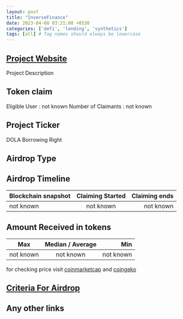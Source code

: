 ```yaml
---
layout: post
title: "InverseFinance"
date: 2023-04-08 03:21:08 +0530
categories: ['defi', 'lending', 'synthetics']
tags: [all] # Tag names should always be lowercase
---
```




## [Project Website](https://www.inverse.finance/)

 Project Description

## Token claim

Eligible User : not known
Number of Claimants : not known

## Project Ticker

DOLA Borrowing Right

## Airdrop Type

## Airdrop Timeline

| Blockchain snapshot     | Claiming Started           | Claiming ends    |
| ----------------------- |:--------------------------:| ----------------:|
|       not known         |        not known           |   not known      |

## Amount Received in tokens

| Max        |    Median / Average  |       Min    |
| ---------- |:--------------------:| ------------:|
| not known  |     not known        |  not known   |

for checking price visit [coinmarketcap](https://coinmarketcap.com/currencies/dola-borrowing-right) and [coingeko](https://www.coingecko.com/en/coins/)

## [Criteria For Airdrop](https://www.inverse.finance/blog/posts/en-US/dola-borrowing-rights-dbr-airdrop)

## Any other links
